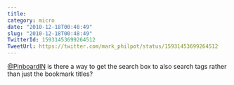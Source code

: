 ```yaml
---
title: 
category: micro
date: "2010-12-18T00:48:49"
slug: "2010-12-18T00:48:49"
TwitterId: 15931453699264512
TweetUrl: https://twitter.com/mark_philpot/status/15931453699264512
---
```


[@PinboardIN](https://twitter.com/PinboardIN) is there a way to get the search
box to also search tags rather than just the bookmark titles?
